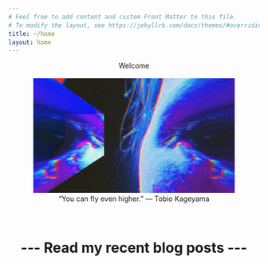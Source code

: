 ```yaml
---
# Feel free to add content and custom Front Matter to this file.
# To modify the layout, see https://jekyllrb.com/docs/themes/#overriding-theme-defaults
title: ~/home
layout: home
---
```


<!-- <div align="center">
<img src="/static/front_HQ3.jpg" alt="front" width="90%" height="300">
</div>

<div align="center">
“You can fly even higher.” — Tobio Kageyama
</div> -->

<!-- <div align="center">
<h1>Recent Blog Posts</h1>
</div> -->
<div align="center">
Welcome
</div>
<br>
<div align="center">
<img src="/static/front_HQ3.jpg" alt="front" width="80%" height="230">
</div>
<div align="center">
“You can fly even higher.” — Tobio Kageyama
</div>

<br>
<br>

<div  align="center">
<h1> --- Read my recent blog posts --- </h1>
</div>
